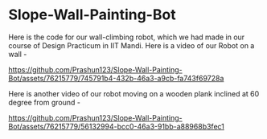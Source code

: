 # Slope-Wall-Painting-Bot
Here is the code for our wall-climbing robot, which we had made in our course of Design Practicum in IIT Mandi. 
Here is a video of our Robot on a wall -



https://github.com/Prashun123/Slope-Wall-Painting-Bot/assets/76215779/745791b4-432b-46a3-a9cb-fa743f69728a

Here is another video of our robot moving on a wooden plank inclined at 60 degree from ground - 



https://github.com/Prashun123/Slope-Wall-Painting-Bot/assets/76215779/56132994-bcc0-46a3-91bb-a88968b3fec1

